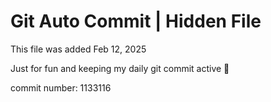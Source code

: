# Git Auto Commit | Hidden File

This file was added Feb 12, 2025

Just for fun and keeping my daily git commit active 🤪

commit number: 1133116
